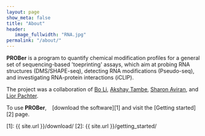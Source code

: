 ```yaml
---
layout: page
show_meta: false
title: "About"
header:
   image_fullwidth: "RNA.jpg"
permalink: "/about/"
---
```


__PROBer__ is a program to quantify chemical modification profiles for a general set of sequencing-based 'toeprinting' assays, which aim at probing RNA structures (DMS/SHAPE-seq), detecting RNA modifications (Pseudo-seq), and investigating RNA-protein interactions (iCLIP).

The project was a collaboration of [Bo
Li](https://math.berkeley.edu/~bli/), [Akshay
Tambe](http://mcb.berkeley.edu/directory/search/detail/5405), [Sharon
Aviran](http://bme.ucdavis.edu/aviranlab/2014/03/11/about-sharon/),
and [Lior Pachter](https://math.berkeley.edu/~lpachter/).

To use __PROBer__, &ensp; [download the software][1] and visit
the [Getting started][2] page.

[1]: {{ site.url }}/download/
[2]: {{ site.url }}/getting_started/
